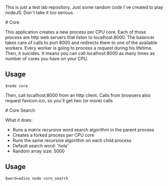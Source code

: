 This is just a test lab repository. Just some random code I´ve created to play nodeJS. Don´t take it too serious.

<a name="core"/>
# Core

This application creates a new process per CPU core. Each of those process are http web servers that listen to localhost:8000. The balancer takes care of calls to port 8000 and redirects them to one of the available workers. Every worker is going to process a request during his lifetime. Then, it suicides. It means you can call localhost:8000 as many times as number of cores you have on your CPU.

## Usage
```
$node core
```
Then, call localhost:8000 from an http client. Calls from browsers also request favicon.ico, so you´ll get two (or more) calls

<a name="core_search"/>
# Core Search

What it does:
- Runs a matrix recursive word search algorithm in the parent process 
- Creates a forked process per CPU core
- Runs the same recursive algorithm on each child process
- Default search word: 'hola'
- Random array size: 5000

## Usage
```
$word=adios node core_search
```
